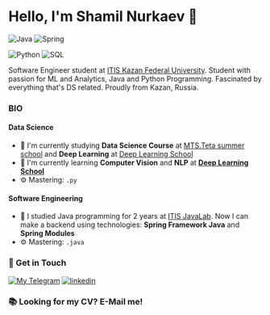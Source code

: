 # Hello, I'm Shamil Nurkaev 👋

![Java](https://img.shields.io/badge/Java-Expert-blue?logo=java&logoColor=orange)
![Spring](https://img.shields.io/badge/Spring-Intermediate-green?logo=spring&logoColor=green)

![Python](https://img.shields.io/badge/Python-Intermediate-green?logo=python&logoColor=yellow)
![SQL](https://img.shields.io/badge/SQL-Expert-blue?logo=sql&logoColor=orange)

Software Engineer student at [ITIS Kazan Federal University](https://kpfu.ru/itis/).
Student with passion for ML and Analytics, Java and Python Programming. Fascinated by everything that's DS related. Proudly from Kazan, Russia.

### BIO

#### Data Science
- 🔭 I'm currently studying **Data Science Course** at [MTS.Teta summer school](https://www.teta.mts.ru/) and **Deep Learning** at [Deep Learning School](https://www.dlschool.org/)
- 🌱 I'm currently learning **Computer Vision** and **NLP** at [**Deep Learning School**](https://www.dlschool.org/)
- ⚙️ Mastering: `.py`

#### Software Engineering
- 🌱 I studied Java programming for 2 years at [ITIS JavaLab](https://vk.com/itis_java_lab/). Now I can make a backend using technologies: **Spring Framework Java** and **Spring Modules**
- ⚙️ Mastering: `.java`

### 📧 Get in Touch

[![My Telegram](https://img.shields.io/badge/-My%20telegram-blue?&style=for-the-badge&logo=telegram&logoColor=white)](https://t.me/nshamil) [![linkedin](https://img.shields.io/badge/linkedin%20-%230077B5.svg?&style=for-the-badge&logo=linkedin&logoColor=white)](https://www.linkedin.com/in/shamil-nurkaev-95501220a)

### 📚 Looking for my CV? E-Mail me!
